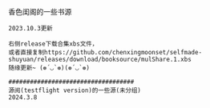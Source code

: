 香色闺阁的一些书源
~~~~~~~~~~~~~~~~~~~~~~~~~~~~~~~~~~~
2023.10.3更新

右侧release下载合集xbs文件，
或者直接复制https://github.com/chenxingmoonset/selfmade-shuyuan/releases/download/booksource/mulShare.1.xbs
随缘更新~ (❁´◡`❁)(❁´◡`❁)

###################################
源阅(testflight version)的一些源(未分组)
2024.3.8
